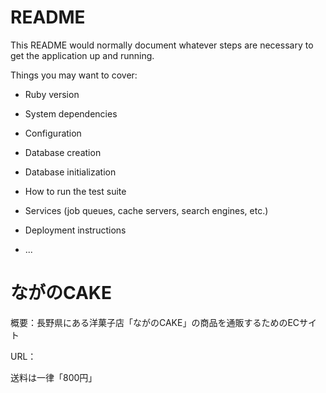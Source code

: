 # README

This README would normally document whatever steps are necessary to get the
application up and running.

Things you may want to cover:

* Ruby version

* System dependencies

* Configuration

* Database creation

* Database initialization

* How to run the test suite

* Services (job queues, cache servers, search engines, etc.)

* Deployment instructions

* ...

# ながのCAKE

概要：長野県にある洋菓子店「ながのCAKE」の商品を通販するためのECサイト

URL：

送料は一律「800円」
